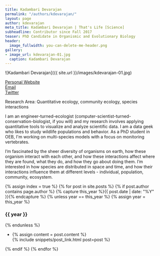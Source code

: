 ```yaml
---
title: Kadambari Devarajan
permalink: "/authors/kdevarajan/"
layout: page
author: kdevarajan
meta_title: Kadambari Devarajan | That's Life [Science]
subheadline: Contributor since Fall 2017
teaser: PhD Candidate in Organismic and Evolutionary Biology
header:
  image_fullwidth: you-can-delete-me-header.png
gallery:
- image_url: kdevarajan-01.jpg
  caption: Kadambari Devarajan
---
```


![Kadambari Devarajan]({{ site.url }}/images/kdevarajan-01.jpg)<br>

[Personal Website](http://kadambarid.in)<br>
[Email](mailto:kadambari.devarajan@gmail.com)<br>
[Twitter](https://twitter.com/kadambarid)<br>

Research Area: Quantitative ecology, community ecology, species interactions

I am an engineer-turned-ecologist (computer-scientist-turned-conservation-biologist, if you will) and my research involves applying quantitative tools to visualize and analyze scientific data. I am a data geek who likes to study wildlife populations and behavior. As a PhD student in OEB, I'm working on multi-species models with a focus on monitoring vertebrates. 

I’m fascinated by the sheer diversity of organisms on earth, how these organism interact with each other, and how these interactions affect where they are found, what they do, and how they go about doing them. I’m interested in how species are distributed in space and time, and how their interactions influence them at different levels - individual, population, community, ecosystem.

{% assign index = true %}
{% for post in site.posts %}
{% if post.author contains page.author %}
{% capture this_year %}{{ post.date | date: "%Y" }}{% endcapture %}
{% unless year == this_year %}
{% assign year = this_year %}
<h3>{{ year }}</h3>
{% endunless %}
<ul style="list-style-type:disc">
 <li> 
 {% assign content = post.content %} 
 <article>
 {% include snippets/post_link.html post=post %}
 </article>
 </li>
</ul>
{% endif %}
{% endfor %}
